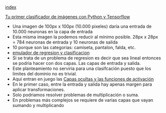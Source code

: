 [index](../readme.md)

[Tu primer clasificador de imágenes con Python y Tensorflow](https://www.youtube.com/watch?v=j6eGHROLKP8&list=PLZ8REt5zt2Pn0vfJjTAPaDVSACDvnuGiG&index=2)
- Una imagen de 100px x 100px (10.000 pixeles) daría una entrada de 10.000 neuronas en la capa de entrada
- Esta misma imagen la podemos reducir al mínimo posible. 28px x 28px = 784 neuronas de entrada y 10 neuronas de salida
- 10 porque son las categorias: camiseta, pantalon, falda, etc.
- [emulador de regresion y clasificacion](https://playground.tensorflow.org/#activation=tanh&batchSize=10&dataset=circle&regDataset=reg-plane&learningRate=0.03&regularizationRate=0&noise=0&networkShape=2,2&seed=0.95468&showTestData=false&discretize=false&percTrainData=40&x=true&y=true&xTimesY=false&xSquared=false&ySquared=false&cosX=false&sinX=false&cosY=false&sinY=false&collectStats=false&problem=regression&initZero=false&hideText=false)
- Si se trata de un problema de regresion es decir que sea lineal entonces se podria hacer con dos capas. Las capas de entrada y salida.
- Este planteamiento no serviria para una clasifcación puesto que los limites del dominio no es trivial.
- Aqui entran en juego las [Capas ocultas y las funciones de activación](https://youtu.be/j6eGHROLKP8?list=PLZ8REt5zt2Pn0vfJjTAPaDVSACDvnuGiG&t=301)
- En le primer caso, entre la entrada y salida hay apenas margen para aplicar transformaciones.
- Solo podriamos resolver problemas de multiplicación o suma.
- En problemas más complejos se requiere de varias capas que vayan sumando y multiplicando




